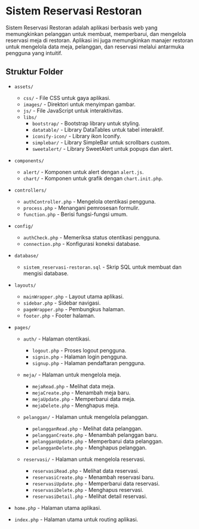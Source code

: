 # Sistem Reservasi Restoran

Sistem Reservasi Restoran adalah aplikasi berbasis web yang memungkinkan pelanggan untuk membuat, memperbarui, dan mengelola reservasi meja di restoran. Aplikasi ini juga memungkinkan manajer restoran untuk mengelola data meja, pelanggan, dan reservasi melalui antarmuka pengguna yang intuitif.

## Struktur Folder

- `assets/`
  - `css/` - File CSS untuk gaya aplikasi.
  - `images/` - Direktori untuk menyimpan gambar.
  - `js/` - File JavaScript untuk interaktivitas.
  - `libs/`
    - `bootstrap/` - Bootstrap library untuk styling.
    - `datatable/` - Library DataTables untuk tabel interaktif.
    - `iconify-icon/` - Library ikon Iconify.
    - `simplebar/` - Library SimpleBar untuk scrollbars custom.
    - `sweetalert/` - Library SweetAlert untuk popups dan alert.

- `components/`
  - `alert/` - Komponen untuk alert dengan `alert.js`.
  - `chart/` - Komponen untuk grafik dengan `chart.init.php`.

- `controllers/`
  - `authController.php` - Mengelola otentikasi pengguna.
  - `process.php` - Menangani pemrosesan formulir.
  - `function.php` - Berisi fungsi-fungsi umum.

- `config/`
  - `authCheck.php` - Memeriksa status otentikasi pengguna.
  - `connection.php` - Konfigurasi koneksi database.

- `database/`
  - `sistem_reservasi-restoran.sql` - Skrip SQL untuk membuat dan mengisi database.

- `layouts/`
  - `mainWrapper.php` - Layout utama aplikasi.
  - `sidebar.php` - Sidebar navigasi.
  - `pageWrapper.php` - Pembungkus halaman.
  - `footer.php` - Footer halaman.

- `pages/`
  - `auth/` - Halaman otentikasi.
    - `logout.php` - Proses logout pengguna.
    - `signin.php` - Halaman login pengguna.
    - `signup.php` - Halaman pendaftaran pengguna.

  - `meja/` - Halaman untuk mengelola meja.
    - `mejaRead.php` - Melihat data meja.
    - `mejaCreate.php` - Menambah meja baru.
    - `mejaUpdate.php` - Memperbarui data meja.
    - `mejaDelete.php` - Menghapus meja.

  - `pelanggan/` - Halaman untuk mengelola pelanggan.
    - `pelangganRead.php` - Melihat data pelanggan.
    - `pelangganCreate.php` - Menambah pelanggan baru.
    - `pelangganUpdate.php` - Memperbarui data pelanggan.
    - `pelangganDelete.php` - Menghapus pelanggan.

  - `reservasi/` - Halaman untuk mengelola reservasi.
    - `reservasiRead.php` - Melihat data reservasi.
    - `reservasiCreate.php` - Menambah reservasi baru.
    - `reservasiUpdate.php` - Memperbarui data reservasi.
    - `reservasiDelete.php` - Menghapus reservasi.
    - `reservasiDetail.php` - Melihat detail reservasi.

- `home.php` - Halaman utama aplikasi.
- `index.php` - Halaman utama untuk routing aplikasi.
